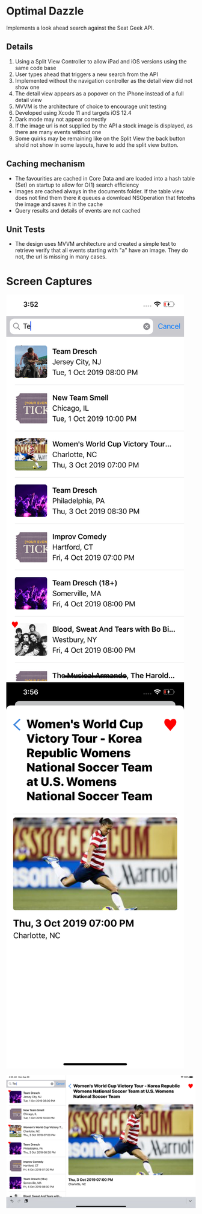 # Optimal Dazzle
Implements a look ahead search against the Seat Geek API. 

## Details

1. Using a Split View Controller to allow iPad and iOS versions using the same code base
2. User types ahead that triggers a new search from the API
3. Implemented without the navigation controller as the detail view did not show one
4. The detail view appears as a popover on the iPhone instead of a full detail view
5. MVVM is the architecture of choice to encourage unit testing
6. Developed using Xcode 11 and targets iOS 12.4
7. Dark mode may not appear correctly
8. If the image url is not supplied by the API a stock image is displayed, as there are many events without one
9. Some quirks may be remaining like on the Split View the back button shold not show in some layouts, have to add the split view button.

## Caching mechanism

- The favourities are cached in Core Data and are loaded into a hash table (Set) on startup to allow for O(1) search efficiency
- Images are cached always in the documents folder. If the table view does not find them there it queues a download NSOperation that fetcehs the image and saves it in the cache
- Query results and details of events are not cached

## Unit Tests

- The design uses MVVM architecture and created a simple test to retrieve verify that all events starting with "a" have an image. They do not, the url is missing in many cases. 


# Screen Captures

![iPhone Master](docs/iphone-master.png) ![Details screen](docs/iphone-detail.png) 

![iPad Screen](docs/ipad.png) 